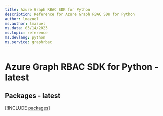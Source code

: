 ```yaml
---
title: Azure Graph RBAC SDK for Python
description: Reference for Azure Graph RBAC SDK for Python
author: lmazuel
ms.author: lmazuel
ms.data: 03/14/2023
ms.topic: reference
ms.devlang: python
ms.service: graphrbac
---
```

# Azure Graph RBAC SDK for Python - latest
## Packages - latest
[!INCLUDE [packages](graph-rbac-index.md)]